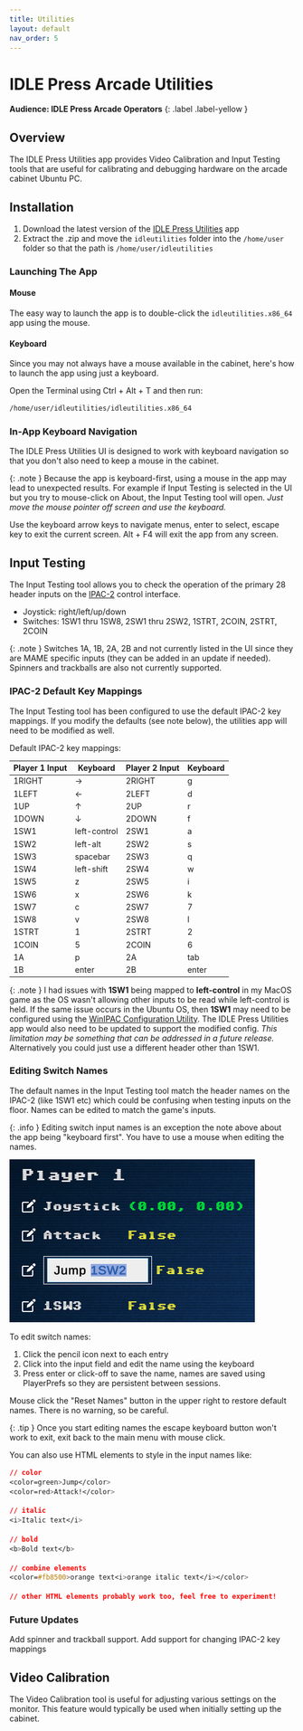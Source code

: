```yaml
---
title: Utilities
layout: default
nav_order: 5
---
```

# IDLE Press Arcade Utilities

**Audience: IDLE Press Arcade Operators**
{: .label .label-yellow }

## Overview

The IDLE Press Utilities app provides Video Calibration and Input Testing tools that are useful for calibrating and debugging hardware on the arcade cabinet Ubuntu PC.

## Installation

1. Download the latest version of the [IDLE Press Utilities](https://drive.google.com/file/d/1CQKAmNQ7s1W5G5-zshLJ7K8Qx1FnGfAS/view?usp=drive_link) app
2. Extract the .zip and move the `idleutilities` folder into the `/home/user` folder so that the path is `/home/user/idleutilities`

### Launching The App

#### Mouse
The easy way to launch the app is to double-click the `idleutilities.x86_64` app using the mouse.

#### Keyboard
Since you may not always have a mouse available in the cabinet, here's how to launch the app using just a keyboard.

Open the Terminal using Ctrl + Alt + T and then run:

```bash
/home/user/idleutilities/idleutilities.x86_64
```

### In-App Keyboard Navigation

The IDLE Press Utilities UI is designed to work with keyboard navigation so that you don't also need to keep a mouse in the cabinet. 

{: .note }
Because the app is keyboard-first, using a mouse in the app may lead to unexpected results. For example if Input Testing is selected in the UI but you try to mouse-click on About, the Input Testing tool will open. *Just move the mouse pointer off screen and use the keyboard.*

Use the keyboard arrow keys to navigate menus, enter to select, escape key to exit the current screen. Alt + F4 will exit the app from any screen.

## Input Testing

The Input Testing tool allows you to check the operation of the primary 28 header inputs on the [IPAC-2](https://www.ultimarc.com/control-interfaces/i-pacs/i-pac2/) control interface.
* Joystick: right/left/up/down
* Switches: 1SW1 thru 1SW8, 2SW1 thru 2SW2, 1STRT, 2COIN, 2STRT, 2COIN

{: .note }
Switches 1A, 1B, 2A, 2B and not currently listed in the UI since they are MAME specific inputs (they can be added in an update if needed). Spinners and trackballs are also not currently supported.

### IPAC-2 Default Key Mappings

The Input Testing tool has been configured to use the default IPAC-2 key mappings. If you modify the defaults (see note below), the utilities app will need to be modified as well.

Default IPAC-2 key mappings:

| Player 1 Input | Keyboard     | Player 2 Input | Keyboard |
| -------------- | ------------ | -------------- | -------- |
| 1RIGHT         | →            | 2RIGHT         | g        |
| 1LEFT          | ←            | 2LEFT          | d        |
| 1UP            | ↑            | 2UP            | r        |
| 1DOWN          | ↓            | 2DOWN          | f        |
| 1SW1           | left-control | 2SW1           | a        |
| 1SW2           | left-alt     | 2SW2           | s        |
| 1SW3           | spacebar     | 2SW3           | q        |
| 1SW4           | left-shift   | 2SW4           | w        |
| 1SW5           | z            | 2SW5           | i        |
| 1SW6           | x            | 2SW6           | k        |
| 1SW7           | c            | 2SW7           | 7        |
| 1SW8           | v            | 2SW8           | l        |
| 1STRT          | 1            | 2STRT          | 2        |
| 1COIN          | 5            | 2COIN          | 6        |
| 1A             | p            | 2A             | tab      |
| 1B             | enter        | 2B             | enter    |


{: .note }
I had issues with **1SW1** being mapped to **left-control** in my MacOS game as the OS wasn't allowing other inputs to be read while left-control is held. If the same issue occurs in the Ubuntu OS, then **1SW1** may need to be configured using the [WinIPAC Configuration Utility](https://www.ultimarc.com/winipacv2setup.exe). The IDLE Press Utilities app would also need to be updated to support the modified config. _This limitation may be something that can be addressed in a future release._ Alternatively you could just use a different header other than 1SW1.

### Editing Switch Names

The default names in the Input Testing tool match the header names on the IPAC-2 (like 1SW1 etc) which could be confusing when testing inputs on the floor. Names can be edited to match the game's inputs.

{: .info }
Editing switch input names is an exception the note above about the app being "keyboard first". You have to use a mouse when editing the names.

![alt text](../assets/images/switch-edit.png)

To edit switch names:
1. Click the pencil icon next to each entry
2. Click into the input field and edit the name using the keyboard
3. Press enter or click-off to save the name, names are saved using PlayerPrefs so they are persistent between sessions.

Mouse click the "Reset Names" button in the upper right to restore default names. There is no warning, so be careful.

{: .tip }
Once you start editing names the escape keyboard button won't work to exit, exit back to the main menu with mouse click.

You can also use HTML elements to style in the input names like:

```css
// color
<color=green>Jump</color>
<color=red>Attack!</color>

// italic
<i>Italic text</i>

// bold
<b>Bold text</b>

// combine elements
<color=#fb8500>orange text<i>orange italic text</i></color>

// other HTML elements probably work too, feel free to experiment!
```

### Future Updates

Add spinner and trackball support.
Add support for changing IPAC-2 key mappings

## Video Calibration

The Video Calibration tool is useful for adjusting various settings on the monitor. This feature would typically be used when initially setting up the cabinet.
